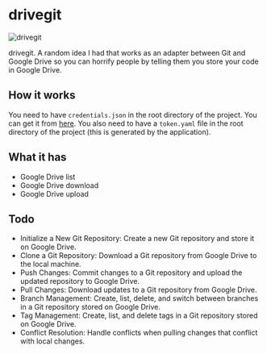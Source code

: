 # drivegit

![drivegit](https://github.com/loftwah/drivegit/assets/19922556/bd9bace3-a4cb-48b0-8f2c-0c0e23ee18f6)

drivegit. A random idea I had that works as an adapter between Git and Google Drive so you can horrify people by telling them you store your code in Google Drive.

## How it works

You need to have `credentials.json` in the root directory of the project. You can get it from [here](https://developers.google.com/drive/api/v3/quickstart/js). You also need to have a `token.yaml` file in the root directory of the project (this is generated by the application).

## What it has

- Google Drive list
- Google Drive download
- Google Drive upload

## Todo

- Initialize a New Git Repository: Create a new Git repository and store it on Google Drive.
- Clone a Git Repository: Download a Git repository from Google Drive to the local machine.
- Push Changes: Commit changes to a Git repository and upload the updated repository to Google Drive.
- Pull Changes: Download updates to a Git repository from Google Drive.
- Branch Management: Create, list, delete, and switch between branches in a Git repository stored on Google Drive.
- Tag Management: Create, list, and delete tags in a Git repository stored on Google Drive.
- Conflict Resolution: Handle conflicts when pulling changes that conflict with local changes.
